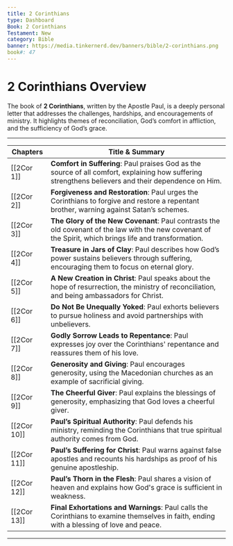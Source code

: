 ```yaml
---
title: 2 Corinthians
type: Dashboard
Book: 2 Corinthians
Testament: New
category: Bible
banner: https://media.tinkernerd.dev/banners/bible/2-corinthians.png
book#: 47
---
```

# 2 Corinthians Overview

The book of **2 Corinthians**, written by the Apostle Paul, is a deeply personal letter that addresses the challenges, hardships, and encouragements of ministry. It highlights themes of reconciliation, God’s comfort in affliction, and the sufficiency of God’s grace.

---

|Chapters|Title & Summary|
|---|---|
|[[2Cor 1]]|**Comfort in Suffering**: Paul praises God as the source of all comfort, explaining how suffering strengthens believers and their dependence on Him.|
|[[2Cor 2]]|**Forgiveness and Restoration**: Paul urges the Corinthians to forgive and restore a repentant brother, warning against Satan’s schemes.|
|[[2Cor 3]]|**The Glory of the New Covenant**: Paul contrasts the old covenant of the law with the new covenant of the Spirit, which brings life and transformation.|
|[[2Cor 4]]|**Treasure in Jars of Clay**: Paul describes how God’s power sustains believers through suffering, encouraging them to focus on eternal glory.|
|[[2Cor 5]]|**A New Creation in Christ**: Paul speaks about the hope of resurrection, the ministry of reconciliation, and being ambassadors for Christ.|
|[[2Cor 6]]|**Do Not Be Unequally Yoked**: Paul exhorts believers to pursue holiness and avoid partnerships with unbelievers.|
|[[2Cor 7]]|**Godly Sorrow Leads to Repentance**: Paul expresses joy over the Corinthians' repentance and reassures them of his love.|
|[[2Cor 8]]|**Generosity and Giving**: Paul encourages generosity, using the Macedonian churches as an example of sacrificial giving.|
|[[2Cor 9]]|**The Cheerful Giver**: Paul explains the blessings of generosity, emphasizing that God loves a cheerful giver.|
|[[2Cor 10]]|**Paul’s Spiritual Authority**: Paul defends his ministry, reminding the Corinthians that true spiritual authority comes from God.|
|[[2Cor 11]]|**Paul’s Suffering for Christ**: Paul warns against false apostles and recounts his hardships as proof of his genuine apostleship.|
|[[2Cor 12]]|**Paul’s Thorn in the Flesh**: Paul shares a vision of heaven and explains how God's grace is sufficient in weakness.|
|[[2Cor 13]]|**Final Exhortations and Warnings**: Paul calls the Corinthians to examine themselves in faith, ending with a blessing of love and peace.|

---
